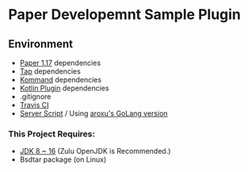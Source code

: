 # Paper Developemnt Sample Plugin

## Environment

- [Paper 1.17](https://papermc.io/downloads) dependencies
- [Tap](https://github.com/monun/tap) dependencies
- [Kommand](https://github.com/monun/kommand/) dependencies
- [Kotlin Plugin](https://github.com/monun/kotlin-plugin/) dependencies
- .gitignore
- [Travis CI](https://travis-ci.com/)
- [Server Script](https://github.com/monun/server-script) / Using [aroxu's GoLang version](https://github.com/aroxu/server-script/)

### This Project Requires:

- [JDK 8 ~ 16](https://www.azul.com/downloads/) (Zulu OpenJDK is Recommended.)
- Bsdtar package (on Linux)

